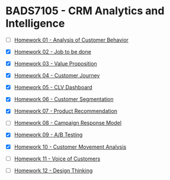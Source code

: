 # BADS7105 - CRM Analytics and Intelligence

- [ ] [Homework 01 - Analysis of Customer Behavior](https://github.com/ntc-namwong/BADS7105/tree/main/Homework%2001)

- [x] [Homework 02 - Job to be done](https://github.com/ntc-namwong/BADS7105/tree/main/Homework%2002)

- [x] [Homework 03 - Value Proposition](https://github.com/ntc-namwong/BADS7105/tree/main/Homework%2003)

- [x] [Homework 04 - Customer Journey](https://github.com/ntc-namwong/BADS7105/tree/main/Homework%2004)

- [x] [Homework 05 - CLV Dashboard](https://github.com/ntc-namwong/BADS7105/tree/main/Homework%2005)

- [x] [Homework 06 - Customer Segmentation](https://github.com/ntc-namwong/BADS7105/tree/main/Homework%2006)

- [x] [Homework 07 - Product Recommendation](https://github.com/ntc-namwong/BADS7105/tree/main/Homework%2007)

- [ ] [Homework 08 - Campaign Response Model](https://github.com/ntc-namwong/BADS7105/tree/main/Homework%2008)

- [x] [Homework 09 - A/B Testing](https://github.com/ntc-namwong/BADS7105/tree/main/Homework%2009)

- [x] [Homework 10 - Customer Movement Analysis](https://github.com/ntc-namwong/BADS7105/tree/main/Homework%2010)

- [ ] [Homework 11 - Voice of Customers](https://github.com/ntc-namwong/BADS7105/tree/main/Homework%2011)

- [ ] [Homework 12 - Design Thinking](https://github.com/ntc-namwong/BADS7105/tree/main/Homework%2012)
